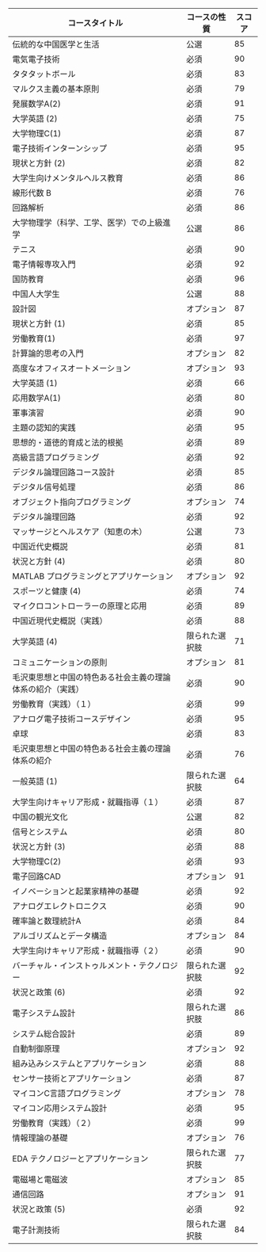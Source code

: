 | コースタイトル                       | コースの性質  | スコア |
|-------------------------------|---------|-----|
| 伝統的な中国医学と生活                   | 公選      | 85  |
| 電気電子技術                        | 必須      | 90  |
| タタタットボール                      | 必須      | 83  |
| マルクス主義の基本原則                   | 必須      | 79  |
| 発展数学A(2)                      | 必須      | 91  |
| 大学英語 (2)                      | 必須      | 75  |
| 大学物理C(1)                      | 必須      | 87  |
| 電子技術インターンシップ                  | 必須      | 95  |
| 現状と方針 (2)                     | 必須      | 82  |
| 大学生向けメンタルヘルス教育                | 必須      | 86  |
| 線形代数 B                        | 必須      | 76  |
| 回路解析                          | 必須      | 86  |
| 大学物理学（科学、工学、医学）での上級進学         | 公選      | 86  |
| テニス                           | 必須      | 90  |
| 電子情報専攻入門                      | 必須      | 92  |
| 国防教育                          | 必須      | 96  |
| 中国人大学生                        | 公選      | 88  |
| 設計図                           | オプション   | 87  |
| 現状と方針 (1)                     | 必須      | 85  |
| 労働教育(1)                       | 必須      | 97  |
| 計算論的思考の入門                     | オプション   | 82  |
| 高度なオフィスオートメーション               | オプション   | 93  |
| 大学英語 (1)                      | 必須      |  66 |
| 応用数学A(1)                      | 必須      |  80 |
| 軍事演習                          | 必須      | 90  |
| 主題の認知的実践                      | 必須      | 95  |
| 思想的・道徳的育成と法的根拠                | 必須      | 89  |
| 高級言語プログラミング                   | 必須      | 92  |
| デジタル論理回路コース設計                 | 必須      | 85  |
| デジタル信号処理                      | 必須      | 86  |
| オブジェクト指向プログラミング               | オプション   | 74  |
| デジタル論理回路                      | 必須      | 92  |
| マッサージとヘルスケア（知恵の木）             | 公選      |  73 |
| 中国近代史概説                       | 必須      | 81  |
| 状況と方針 (4)                     | 必須      |  80 |
|  MATLAB プログラミングとアプリケーション      | オプション   | 92  |
| スポーツと健康 (4)                   | 必須      | 74  |
| マイクロコントローラーの原理と応用             | 必須      | 89  |
| 中国近現代史概説（実践）                  | 必須      | 88  |
| 大学英語 (4)                      | 限られた選択肢 |  71 |
| コミュニケーションの原則                  | オプション   | 81  |
| 毛沢東思想と中国の特色ある社会主義の理論体系の紹介（実践） | 必須      | 90  |
| 労働教育（実践）（１）                   | 必須      |  99 |
| アナログ電子技術コースデザイン               | 必須      | 95  |
| 卓球                            | 必須      | 83  |
| 毛沢東思想と中国の特色ある社会主義の理論体系の紹介     | 必須      | 76  |
| 一般英語 (1)                      | 限られた選択肢 |  64 |
| 大学生向けキャリア形成・就職指導（１）           | 必須      | 87  |
| 中国の観光文化                       | 公選      | 82  |
| 信号とシステム                       | 必須      |  80 |
| 状況と方針 (3)                     | 必須      | 88  |
| 大学物理C(2)                      | 必須      | 93  |
| 電子回路CAD                       | オプション   | 91  |
| イノベーションと起業家精神の基礎              | 必須      | 92  |
| アナログエレクトロニクス                  | 必須      | 90  |
| 確率論と数理統計A                     | 必須      | 84  |
| アルゴリズムとデータ構造                  | オプション   | 84  |
| 大学生向けキャリア形成・就職指導（２）           | 必須      | 90  |
| バーチャル・インストゥルメント・テクノロジー        | 限られた選択肢 | 92  |
| 状況と政策 (6)                     | 必須      | 92  |
| 電子システム設計                      | 限られた選択肢 | 86  |
| システム総合設計                      | 必須      | 89  |
| 自動制御原理                        | オプション   | 92  |
| 組み込みシステムとアプリケーション             | 必須      | 88  |
| センサー技術とアプリケーション               | 必須      | 87  |
| マイコンC言語プログラミング                | オプション   |  78 |
| マイコン応用システム設計                  | 必須      | 95  |
| 労働教育（実践）（２）                   | 必須      |  99 |
| 情報理論の基礎                       | オプション   | 76  |
|  EDA テクノロジーとアプリケーション          | 限られた選択肢 |  77 |
| 電磁場と電磁波                       | オプション   | 85  |
| 通信回路                          | オプション   | 91  |
| 状況と政策 (5)                     | 必須      | 92  |
| 電子計測技術                        | 限られた選択肢 | 84  |
